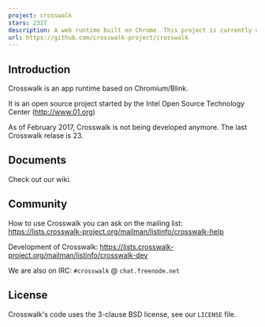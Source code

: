 ```yaml
---
project: crosswalk
stars: 2327
description: A web runtime built on Chrome. This project is currently unmaintained. 
url: https://github.com/crosswalk-project/crosswalk
---
```


Introduction
------------

Crosswalk is an app runtime based on Chromium/Blink.

It is an open source project started by the Intel Open Source Technology Center (http://www.01.org)

As of February 2017, Crosswalk is not being developed anymore. The last Crosswalk relase is 23.

Documents
---------

Check out our wiki.

Community
---------

How to use Crosswalk you can ask on the mailing list: https://lists.crosswalk-project.org/mailman/listinfo/crosswalk-help

Development of Crosswalk: https://lists.crosswalk-project.org/mailman/listinfo/crosswalk-dev

We are also on IRC: `#crosswalk` @ `chat.freenode.net`

License
-------

Crosswalk's code uses the 3-clause BSD license, see our `LICENSE` file.
